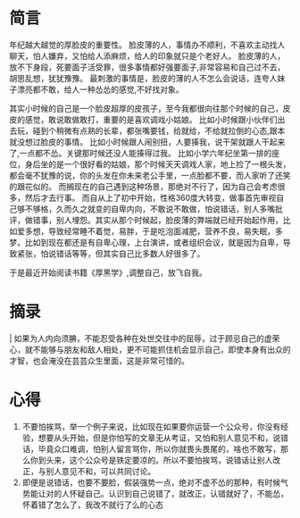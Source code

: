 简言
====

年纪越大越觉的厚脸皮的重要性。
脸皮薄的人，事情办不顺利，不喜欢主动找人聊天，怕人嫌弃，又怕给人添麻烦，给人的印象就只是个老好人。
脸皮薄的人，放不下身段，死要面子活受罪，很多事情都好强要面子,非常容易和自己过不去，胡思乱想，犹犹豫豫。
最刺激的事情是，脸皮的薄的人不怎么会说话，连夸人妹子漂亮都不敢，给人一种怂怂的感觉,不好找对象。

其实小时候的自己是一个脸皮超厚的皮孩子，至今我都很向往那个时候的自己，皮皮的感觉，敢说敢做敢打，重要的是喜欢调戏小姑娘。
比如小时候跟小伙伴们出去玩，碰到个稍微有点熟的长辈，都张嘴要钱，给就给，不给就拉倒的心态,跟本就没想过脸皮的事情。
比如小时候跟人闹别扭，人要揍我，说干架就跟人干起来了,一点都不怂。关键那时候还没人能揍得过我。
比如小学六年纪坐第一排的座位，身后坐的是一个很好看的姑娘，那个时候天天调戏人家，地上捡了一根头发，都会毫不犹豫的说，你的头发在你未来老公手里，一点脸都不要，而人家听了还笑的跟花似的。
而搁现在的自己遇到这种场景，那绝对不行了，因为自己会考虑很多，然后才去行事。
而自从上了初中开始，性格360度大转变，做事首先审视自己够不够格，久而久之就变的自卑内向，不敢说不敢做，怕说错话，别人多嘴批评，做错事，别人埋怨。其实从那个时候起，脸皮薄的弊端就已经开始起作用，比如爱多想，导致经常睡不着觉，易胖，于是吃泡面减肥，营养不良，易失眠，多梦。比如到现在都还是有自卑心理，上台演讲，或者组织会议，就是因为自卑，导致紧张，怕说错话等等，但其实自己比多数人好很多了。

于是最近开始阅读书籍《厚黑学》,调整自己，放飞自我。

摘录
====

| 如果为人内向须腆，不能忍受各种在处世交往中的屈辱，过于顾忌自己的虚荣心，就不能够与朋友和敌人相处，更不可能抓住机会显示自己，即使本身有出众的才智，也会淹没在芸芸众生里面，这是非常可惜的。

心得
====

1.  不要怕挨骂，举一个例子来说，比如现在如果要你运营一个公众号，你没有经验，想要从头开始，但是你怕写的文章无从考证，又怕和别人意见不和，说错话，毕竟众口难调，怕别人留言骂你，所以你就畏头畏尾的，啥也不敢写，那么你到头来，这个公众号是铁定要凉的。所以不要怕挨骂，说错话让别人改正，与别人意见不和，可以共同讨论。
2.  即便是说错话，也要不要脸，假装强势一点，绝对不虚不怂的那种，有时候气势能让对的人怀疑自己。认识到自己说错了，就改正，认错就好了，不能怂，怀着错了怎么了，我改不就行了么的心态
